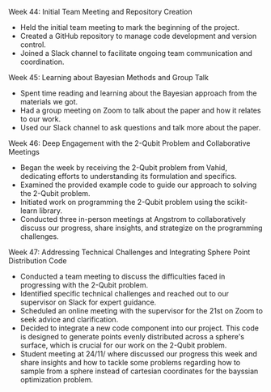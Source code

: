 Week 44: Initial Team Meeting and Repository Creation

- Held the initial team meeting to mark the beginning of the project.
- Created a GitHub repository to manage code development and version control.
- Joined a Slack channel to facilitate ongoing team communication and coordination.


Week 45: Learning about Bayesian Methods and Group Talk

- Spent time reading and learning about the Bayesian approach from the materials we got.
- Had a group meeting on Zoom to talk about the paper and how it relates to our work.
- Used our Slack channel to ask questions and talk more about the paper.


Week 46: Deep Engagement with the 2-Qubit Problem and Collaborative Meetings

- Began the week by receiving the 2-Qubit problem from Vahid, dedicating efforts to understanding its formulation and specifics.
- Examined the provided example code to guide our approach to solving the 2-Qubit problem.
- Initiated work on programming the 2-Qubit problem using the scikit-learn library.
- Conducted three in-person meetings at Angstrom to collaboratively discuss our progress, share insights, and strategize on the programming challenges.


Week 47: Addressing Technical Challenges and Integrating Sphere Point Distribution Code

- Conducted a team meeting to discuss the difficulties faced in progressing with the 2-Qubit problem.
- Identified specific technical challenges and reached out to our supervisor on Slack for expert guidance.
- Scheduled an online meeting with the supervisor for the 21st on Zoom to seek advice and clarification.
- Decided to integrate a new code component into our project. This code is designed to generate points evenly distributed across a sphere's surface, which is crucial for our work on the 2-Qubit problem.
- Student meeting at 24/11/ where discussed our progress this week and share insights and how to tackle some problems regarding how to sample from a sphere instead of cartesian coordinates for the bayssian optimization problem.
